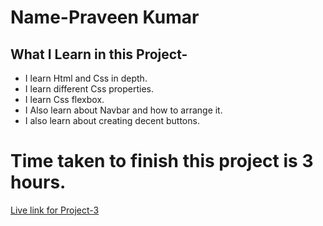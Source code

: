 # Name-Praveen Kumar 

 ## What I Learn in this Project-


- I learn Html and Css in depth.
- I learn different Css properties.
- I learn Css flexbox.
- I Also learn about Navbar and how to arrange it.
- I also learn about creating decent buttons.



# Time taken to finish this project is 3 hours.

[Live link for Project-3](https://voluble-belekoy-d9ac06.netlify.app/)


